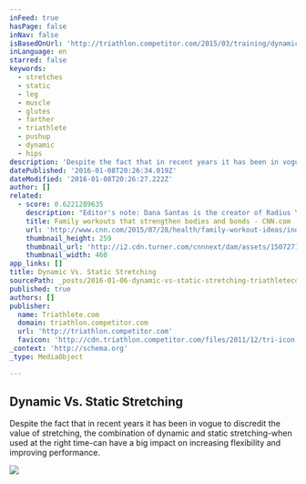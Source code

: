 ```yaml
---
inFeed: true
hasPage: false
inNav: false
isBasedOnUrl: 'http://triathlon.competitor.com/2015/03/training/dynamic-vs-static-stretching_43958'
inLanguage: en
starred: false
keywords:
  - stretches
  - static
  - leg
  - muscle
  - glutes
  - farther
  - triathlete
  - pushup
  - dynamic
  - hips
description: 'Despite the fact that in recent years it has been in vogue to discredit the value of stretching, the combination of dynamic and static stretching-when used at the right time-can have a big impact on increasing flexibility and improving performance.'
datePublished: '2016-01-08T20:26:34.019Z'
dateModified: '2016-01-08T20:26:27.222Z'
author: []
related:
  - score: 0.6221289635
    description: "Editor's note: Dana Santas is the creator of Radius Yoga Conditioning , a yoga style designed to help athletes move, breathe and focus better. She's the yoga trainer for the Atlanta Braves, the Philadelphia Phillies, the Tampa Bay Rays, Tampa Bay Lightning, Orlando Magic and dozens of pros in the National Football League, National Hockey League, National Basketball Association and Major League Baseball."
    title: Family workouts that strengthen bodies and bonds - CNN.com
    url: 'http://www.cnn.com/2015/07/28/health/family-workout-ideas/index.html'
    thumbnail_height: 259
    thumbnail_url: 'http://i2.cdn.turner.com/cnnnext/dam/assets/150727141557-suggested-feature-pic-large-169.jpg'
    thumbnail_width: 460
app_links: []
title: Dynamic Vs. Static Stretching
sourcePath: _posts/2016-01-06-dynamic-vs-static-stretching-triathletecom.md
published: true
authors: []
publisher:
  name: Triathlete.com
  domain: triathlon.competitor.com
  url: 'http://triathlon.competitor.com'
  favicon: 'http://cdn.triathlon.competitor.com/files/2011/12/tri-icon.png'
_context: 'http://schema.org'
_type: MediaObject

---
```

<article style=""><h1>Dynamic Vs. Static Stretching</h1><p>Despite the fact that in recent years it has been in vogue to discredit the value of stretching, the combination of dynamic and static stretching-when used at the right time-can have a big impact on increasing flexibility and improving performance.</p><img src="https://s3-us-west-2.amazonaws.com/the-grid-img/p/39aa891bfd3ad6d4d02d4712223b538d3162c36a.jpg" /></article>